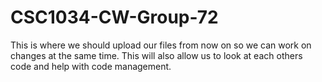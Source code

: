 # CSC1034-CW-Group-72
This is where we should upload our files from now on so we can work on changes at the same time.
This will also allow us to look at each others code and help with code management.
